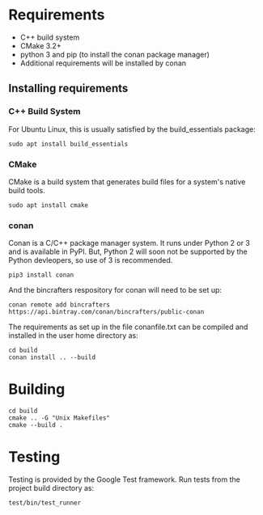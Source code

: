 # Requirements

* C++ build system
* CMake 3.2+
* python 3 and pip (to install the conan package manager)
* Additional requirements will be installed by conan

## Installing requirements

### C++ Build System
For Ubuntu Linux, this is usually satisfied by the build_essentials package:

```shell
sudo apt install build_essentials
```

### CMake
CMake is a build system that generates build files for a system's native build
tools.

```shell
sudo apt install cmake
```

### conan
Conan is a C/C++ package manager system.  It runs under Python 2 or 3 and is
available in PyPI.  But, Python 2 will soon not be supported by the Python
devleopers, so use of 3 is recommended.

```shell
pip3 install conan
```

And the bincrafters respository for conan will need to be set up:

```shell
conan remote add bincrafters https://api.bintray.com/conan/bincrafters/public-conan
```

The requirements as set up in the file conanfile.txt can be compiled and installed in the user home directory as:
```shell
cd build
conan install .. --build
```


# Building
```shell
cd build
cmake .. -G "Unix Makefiles"
cmake --build .
```
# Testing

Testing is provided by the Google Test framework. Run tests from the project
build directory as:
```shell
test/bin/test_runner
```
